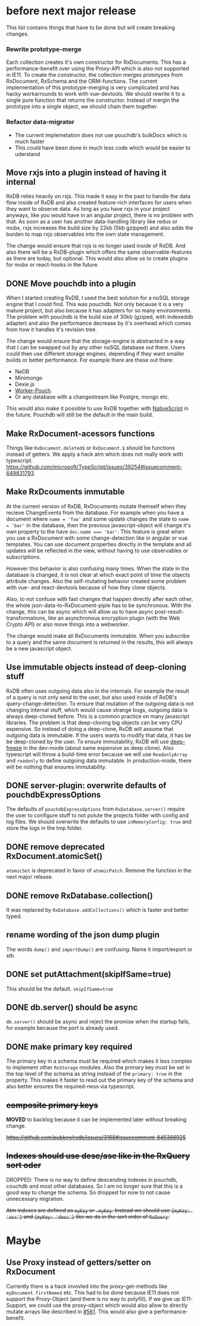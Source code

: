 # before next major release

This list contains things that have to be done but will create breaking changes.


### Rewrite prototype-merge

Each collection creates it's own constructor for RxDocuments.
This has a performance-benefit over using the Proxy-API which is also not supported in IE11.
To create the constructor, the collection merges prototypes from RxDocument, RxSchema and the ORM-functions.
The current implementation of this prototype-merging is very complicated and has hacky workarrounds to work with vue-devtools.
We should rewrite it to a single pure function that returns the constructor.
Instead of mergin the prototype into a single object, we should chain them together.

### Refactor data-migrator

 - The current implemetation does not use pouchdb's bulkDocs which is much faster
 - This could have been done in much less code which would be easier to uderstand

## Move rxjs into a plugin instead of having it internal
RxDB relies heavily on rxjs. This made it easy in the past to handle the data flow inside of RxDB and also created feature-rich interfaces for users when they want to observe data.
As long as you have rxjs in your project anyways, like you would have in an angular project, there is no problem with that.
As soon as a user has another data-handling library like redux or mobx, rxjs increases the build size by 22kb (5kb gzipped) and also adds the burden to map rxjs observables into the own state management.

The change would ensure that rxjs is no longer used inside of RxDB. And also there will be a RxDB-plugin which offers the same observable-features as there are today, but optional.
This would also allow us to create plugins for mobx or react-hooks in the future.

## DONE Move pouchdb into a plugin
When I started creating RxDB, I used the best solution for a noSQL storage engine that I could find.
This was pouchdb. Not only because it is a very mature project, but also because it has adapters for so many environments.
The problem with pouchdb is the build size of 30kb (gziped, with indexeddb adapter) and also the performance decrease by it's overhead which comes from how it handles it's revision tree.

The change would ensure that the storage-engine is abstracted in a way that I can be swapped out by any other noSQL database out there. Users could then use different storage engines, depending if they want smaller builds or better performance. For example there are these out there:
- NeDB
- Minimongo
- Dexie.js
- [Worker-Pouch](https://github.com/pouchdb-community/worker-pouch). 
- Or any database with a changestream like Postgre, mongo etc.

This would also make it possible to use RxDB together with [NativeScript](https://www.nativescript.org/) in the future. 
Pouchdb will still be the default in the main build.


## Make RxDocument-acessors functions

Things like `RxDocument.deleted$` or `RxDocument.$` should be functions instead of getters.
We apply a hack atm which does not really work with typescript.
https://github.com/microsoft/TypeScript/issues/39254#issuecomment-649831793


## Make RxDcouments immutable
At the current version of RxDB, RxDocuments mutate themself when they recieve ChangeEvents from the database.
For example when you have a document where `name = 'foo'` and some update changes the state to `name = 'bar'` in the database, then the previous javascript-object will change it's own property to the have `doc.name === 'bar'`.
This feature is great when you use a RxDocument with some change-detection like in angular or vue templates. You can use document properties directly in the template and all updates will be reflected in the view, without having to use observables or subscriptions.

However this behavior is also confusing many times. When the state in the database is changed, it is not clear at which exact point of time the objects attribute changes. Also the self-mutating behavior created some problem with vue- and react-devtools because of how they clone objects.

Also, to not confuse with fast changes that happen directly after each other, the whole json-data-to-RxDocument-piple has to be synchronous. With the change, this can be async which will allow us to have async post-result-transformations, like an asynchronous encryption plugin (with the Web Crypto API) or also move things into a webworker.

The change would make all RxDocuments immutable. When you subscribe to a query and the same document is returned in the results, this will always be a new javascript object.

## Use immutable objects instead of deep-cloning stuff
RxDB often uses outgoing data also in the internals. For example the result of a query is not only send to the user, but also used inside of RxDB's query-change-detection. To ensure that mutation of the outgoing data is not changing internal stuff, which would cause strange bugs, outgoing data is always deep-cloned before. This is a common practice on many javascript libraries.
The problem is that deep-cloning big objects can be very CPU expensive.
So instead of doing a deep-clone, RxDB will assume that outgoing data is immutable.
If the users wants to modify that data, it has be be deep-cloned by the user.
To ensure immutability, RxDB will use [deep-freeze](https://developer.mozilla.org/de/docs/Web/JavaScript/Reference/Global_Objects/Object/freeze) in the dev-mode (about same expensive as deep clone). Also typescript will throw a build-time error because we will use `ReadonlyArray` and `readonly` to define outgoing data immutable.
In production-mode, there will be nothing that ensures immutability.

## DONE server-plugin: overwrite defaults of pouchdbExpressOptions
The defaults of `pouchdbExpressOptions` from `RxDatabase.server()` require the user to configure stuff to not polute the projects folder with config and log files. We should overwrite the defaults to use `inMemoryConfig: true` and store the logs in the tmp folder.

## DONE remove deprecated RxDocument.atomicSet()
`atomicSet` is deprecated in favor of `atomicPatch`. Remove the function in the next major release.

## DONE remove RxDatabase.collection()
It was replaced by `RxDatabase.addCollections()` which is faster and better typed.

## rename wording of the json dump plugin
The words `dump()` and `importDump()` are confusing. Name it import/export or sth.

## DONE set putAttachment(skipIfSame=true)

This should be the default. `skipIfSame=true`

## DONE db.server() should be async

`db.server()` should be async and reject the promise when the startup fails, for example because the port is already used.

## DONE make primary key required

The primary key in a schema must be required which makes it less complex to implement other `RxStorage` modules.
Also the primary key must be set in the top level of the schema as string instead of the `primary: true` in the property.
This makes it faster to read out the primary key of the schema and also better ensures the required-ness via typescript.

## ~~composite primary keys~~

**MOVED** to backlog because it can be implemented later without breaking change.

~~https://github.com/pubkey/rxdb/issues/3168#issuecomment-845366925~~

## ~~Indexes should use desc/asc like in the RxQuery sort oder~~
DROPPED: There is no way to define descending indexes in pouchdb, couchdb and most other databases. So I am no longer sure that this is a good way to change the schema. So dropped for now to not cause unnecessary migration.

~~Atm indexes are defined as `myKey` or `-myKey`. Instead we should use `{myKey: 'asc'}` and `{myKey: 'desc'}` like we do in the sort order of `RxQuery`.~~

# Maybe

## Use Proxy instead of getters/setter on RxDocument
Currently there is a hack invovled into the proxy-get-methods like `myDocument.firstName$` etc.
This had to be done because IE11 does not support the Proxy-Object (and there is no way to polyfill).
If we give up IE11-Support, we could use the proxy-object which would also allow to directly mutate arrays like described in [#561](https://github.com/pubkey/rxdb/issues/561). This would also give a performance-benefit.
